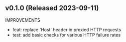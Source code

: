 ## v0.1.0 (Released 2023-09-11)

IMPROVEMENTS

- feat: replace 'Host' header in proxied HTTP requests
- test: add basic checks for various HTTP failure rates
